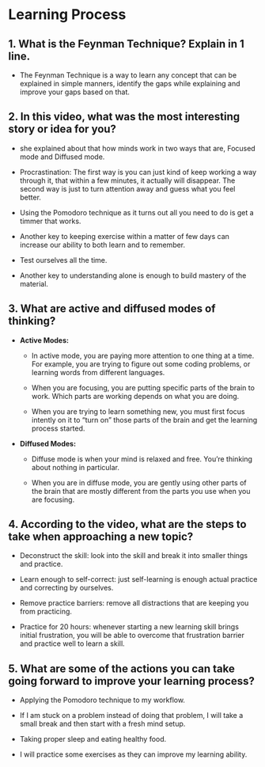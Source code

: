 # Learning Process

## 1. **What is the Feynman Technique? Explain in 1 line.**

* The Feynman Technique is a way to learn any concept that can be explained in simple manners, identify the gaps while explaining and improve your gaps based on that.


## 2. **In this video, what was the most interesting story or idea for you?**


* she explained about that how minds work in two ways that are, Focused mode and Diffused mode.

* Procrastination: The first way is you can just kind of keep working a way through it, that within a few minutes, it actually will disappear. The second way is just to turn attention away and guess what you feel better.

* Using the Pomodoro technique as it turns out all you need to do is get a timmer that works.

* Another key to keeping exercise within a matter of few days can increase our ability to both learn and to remember.

* Test ourselves all the time.

* Another key to understanding alone is enough to build mastery of the material.


## 3. **What are active and diffused modes of thinking?**

* **Active Modes:**
  
   * In active mode, you are paying more attention to one thing at a time. For example,
     you are trying to figure out  some coding problems, or learning words from different languages.

   * When you are focusing, you are putting specific parts of the brain to work. Which parts
are working depends on what you are doing. 

   * When you are trying to learn something new, you must first focus intently on it to “turn on” those parts of the brain and get the learning process started.


* **Diffused Modes:**
    
    * Diffuse mode is when your mind is relaxed and free. You’re thinking about nothing in particular. 
    
    * When you are in diffuse mode, you are gently using other parts of the brain that are mostly different from the parts you use when you are focusing.

## 4. **According to the video, what are the steps to take when approaching a new topic?**

* Deconstruct the skill: look into the skill and break it into smaller things and practice.

* Learn enough to self-correct: just self-learning is enough actual practice and correcting by ourselves.

* Remove practice barriers: remove all distractions that are keeping you from practicing.

* Practice for 20 hours: whenever starting a new learning skill brings initial frustration, you will be able to overcome that frustration barrier and practice well to learn a skill.


## 5. **What are some of the actions you can take going forward to improve your learning process?**

* Applying the Pomodoro technique to my workflow.

* If I am stuck on a problem instead of doing that problem, I will take a small break and then start with a fresh mind setup. 

* Taking proper sleep and eating healthy food. 

* I will practice some exercises as they can improve my learning ability.








